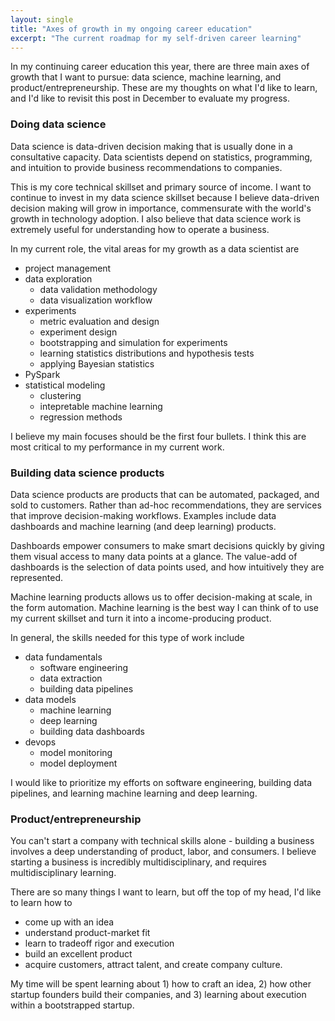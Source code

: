 ```yaml
---
layout: single
title: "Axes of growth in my ongoing career education"
excerpt: "The current roadmap for my self-driven career learning"
---
```


In my continuing career education this year, there are three main axes of growth that I want to pursue: data science, machine learning, and product/entrepreneurship. These are my thoughts on what I'd like to learn, and I'd like to revisit this post in December to evaluate my progress. 

### Doing data science

Data science is data-driven decision making that is usually done in a consultative capacity. Data scientists depend on statistics, programming, and intuition to provide business recommendations to companies. 

This is my core technical skillset and primary source of income. I want to continue to invest in my data science skillset because I believe data-driven decision making will grow in importance, commensurate with the world's growth in technology adoption. I also believe that data science work is extremely useful for understanding how to operate a business.

In my current role, the vital areas for my growth as a data scientist are

- project management
- data exploration
  - data validation methodology
  - data visualization workflow
- experiments
  - metric evaluation and design 
  - experiment design 
  - bootstrapping and simulation for experiments
  - learning statistics distributions and hypothesis tests
  - applying Bayesian statistics
- PySpark
- statistical modeling
  - clustering
  - intepretable machine learning
  - regression methods


I believe my main focuses should be the first four bullets. I think this are most critical to my performance in my current work. 

### Building data science products

Data science products are products that can be automated, packaged, and sold to customers. Rather than ad-hoc recommendations, they are services that improve decision-making workflows. Examples include data dashboards and machine learning (and deep learning) products.

Dashboards empower consumers to make smart decisions quickly by giving them visual access to many data points at a glance. The value-add of dashboards is the selection of data points used, and how intuitively they are represented. 

Machine learning products allows us to offer decision-making at scale, in the form automation. Machine learning is the best way I can think of to use my current skillset and turn it into a income-producing product.

In general, the skills needed for this type of work include

- data fundamentals
  - software engineering
  - data extraction
  - building data pipelines
- data models
  - machine learning
  - deep learning
  - building data dashboards
- devops
  - model monitoring
  - model deployment

I would like to prioritize my efforts on software engineering, building data pipelines, and learning machine learning and deep learning.

### Product/entrepreneurship

You can't start a company with technical skills alone - building a business involves a deep understanding of product, labor, and consumers. I believe starting a business is incredibly multidisciplinary, and requires multidisciplinary learning. 

There are so many things I want to learn, but off the top of my head, I'd like to learn how to

- come up with an idea
- understand product-market fit
- learn to tradeoff rigor and execution
- build an excellent product
- acquire customers, attract talent, and create company culture. 

My time will be spent learning about 1) how to craft an idea, 2) how other startup founders build their companies, and 3) learning about execution within a bootstrapped startup. 